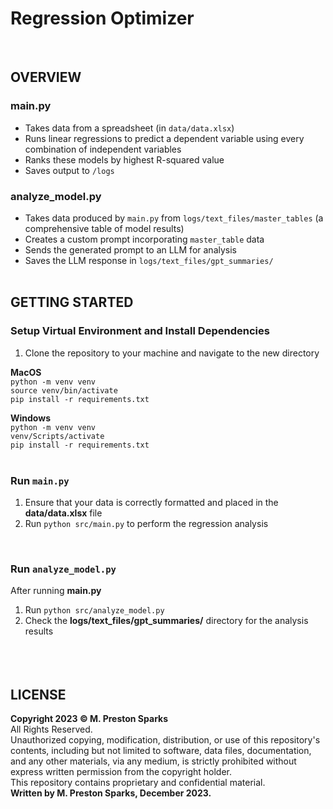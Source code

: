 # Regression Optimizer
<br>

## OVERVIEW
### main.py
- Takes data from a spreadsheet (in `data/data.xlsx`)
- Runs linear regressions to predict a dependent variable using every combination of independent variables
- Ranks these models by highest R-squared value
- Saves output to `/logs`

### analyze_model.py
- Takes data produced by `main.py` from `logs/text_files/master_tables` (a comprehensive table of model results)
- Creates a custom prompt incorporating `master_table` data
- Sends the generated prompt to an LLM for analysis
- Saves the LLM response in `logs/text_files/gpt_summaries/`
<br><br>

## GETTING STARTED

### Setup Virtual Environment and Install Dependencies
1. Clone the repository to your machine and navigate to the new directory

**MacOS**<br>
```python -m venv venv``` <br>
```source venv/bin/activate``` <br>
```pip install -r requirements.txt```
<br>

**Windows**<br>
```python -m venv venv``` <br>
```venv/Scripts/activate``` <br>
```pip install -r requirements.txt```
<br><br>
### Run `main.py`
1. Ensure that your data is correctly formatted and placed in the **data/data.xlsx** file
2. Run ```python src/main.py``` to perform the regression analysis <br>
<br>

### Run `analyze_model.py`
After running **main.py**
1. Run ```python src/analyze_model.py```
2. Check the **logs/text_files/gpt_summaries/** directory for the analysis results
<br><br>
<br><br>
## LICENSE
**Copyright 2023 &copy; M. Preston Sparks** <br>
All Rights Reserved. <br>
Unauthorized copying, modification, distribution, or use of this repository's contents, including but not limited to software, data files, documentation, and any other materials, via any medium, is strictly prohibited without express written permission from the copyright holder. <br>
This repository contains proprietary and confidential material. <br>
**Written by M. Preston Sparks, December 2023.**
